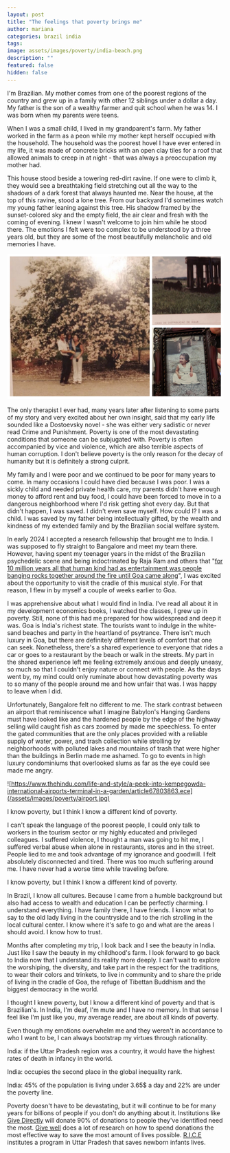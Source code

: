 ```yaml
---
layout: post
title: "The feelings that poverty brings me"
author: mariana
categories: brazil india
tags: 
image: assets/images/poverty/india-beach.png
description: ""
featured: false
hidden: false
---
```


I'm Brazilian. My mother comes from one of the poorest regions of the country and grew up in a family with other 12 siblings under a dollar a day. My father is the son of a wealthy farmer and quit school when he was 14. I was born when my parents were teens.

When I was a small child, I lived in my grandparent's farm. My father worked in the farm as a peon while my mother kept herself occupied with the household. The household was the poorest hovel I have ever entered in my life, it was made of concrete bricks with an open clay tiles for a roof that allowed animals to creep in at night - that was always a preoccupation my mother had.

This house stood beside a towering red-dirt ravine. If one were to climb it, they would see a breathtaking field stretching out all the way to the shadows of a dark forest that always haunted me. Near the house, at the top of this ravine, stood a lone tree. From our backyard I'd sometimes watch my young father leaning against this tree. His shadow framed by the sunset-colored sky and the empty field, the air clear and fresh with the coming of evening. I knew I wasn't welcome to join him while he stood there. The emotions I felt were too complex to be understood by a three years old, but they are some of the most beautifully melancholic and old memories I have.

![My Image](/assets/images/poverty/fazenda.JPG)

The only therapist I ever had, many years later after listening to some parts of my story and very excited about her own insight, said that my early life sounded like a Dostoevsky novel - she was either very sadistic or never read Crime and Punishment. Poverty is one of the most devastating conditions that someone can be subjugated with. Poverty is often accompanied by vice and violence, which are also terrible aspects of human corruption. I don't believe poverty is the only reason for the decay of humanity but it is definitely a strong culprit.

My family and I were poor and we continued to be poor for many years to come. In many occasions I could have died because I was poor. I was a sickly child and needed private health care, my parents didn't have enough money to afford rent and buy food, I could have been forced to move in to a dangerous neighborhood where I'd risk getting shot every day. But that didn't happen, I was saved. I didn't even save myself. How could I? I was a child. I was saved by my father being intellectually gifted, by the wealth and kindness of my extended family and by the Brazilian social welfare system. 

In early 2024 I accepted a research fellowship that brought me to India. I was supposed to fly straight to Bangalore and meet my team there. However, having spent my teenager years in the midst of the Brazilian psychedelic scene and being indoctrinated by Raja Ram and others that "[for 10 million years all that human kind had as entertainment was people banging rocks together around the fire until Goa came along](https://www.youtube.com/watch?v=f240wSdtXAE)", I was excited about the opportunity to visit the cradle of this musical style. For that reason, I flew in by myself a couple of weeks earlier to Goa.

I was apprehensive about what I would find in India. I've read all about it in my development economics books, I watched the classes, I grew up in poverty. Still, none of this had me prepared for how widespread and deep it was. Goa is India's richest state. The tourists want to indulge in the white-sand beaches and party in the heartland of psytrance. There isn't much luxury in Goa, but there are definitely different levels of comfort that one can seek. Nonetheless, there's a shared experience to everyone that rides a car or goes to a restaurant by the beach or walk in the streets. My part in the shared experience left me feeling extremely anxious and deeply uneasy, so much so that I couldn't enjoy nature or connect with people. As the days went by, my mind could only ruminate about how devastating poverty was to so many of the people around me and how unfair that was. I was happy to leave when I did.

Unfortunately, Bangalore felt no different to me. The stark contrast between an airport that reminiscence what I imagine Babylon's Hanging Gardens must have looked like and the hardened people by the edge of the highway selling wild caught fish as cars zoomed by made me speechless. To enter the gated communities that are the only places provided with a reliable supply of water, power, and trash collection while strolling by neighborhoods with polluted lakes and mountains of trash that were higher than the buildings in Berlin made me ashamed. To go to events in high luxury condominiums that overlooked slums as far as the eye could see made me angry.

![https://www.thehindu.com/life-and-style/a-peek-into-kempegowda-international-airports-terminal-in-a-garden/article67803863.ece](/assets/images/poverty/airport.jpg)

I know poverty, but I think I know a different kind of poverty.

I can't speak the language of the poorest people, I could only talk to workers in the tourism sector or my highly educated and privileged colleagues. I suffered violence, I thought a man was going to hit me, I suffered verbal abuse when alone in restaurants, stores and in the street. People lied to me and took advantage of my ignorance and goodwill. I felt absolutely disconnected and tired. There was too much suffering around me. I have never had a worse time while traveling before.

I know poverty, but I think I know a different kind of poverty.

In Brazil, I know all cultures. Because I came from a humble background but also had access to wealth and education I can be perfectly charming. I understand everything. I have family there, I have friends. I know what to say to the old lady living in the countryside and to the rich strolling in the local cultural center. I know where it's safe to go and what are the areas I should avoid. I know how to trust.

Months after completing my trip, I look back and I see the beauty in India. Just like I saw the beauty in my childhood's farm. I look forward to go back to India now that I understand its reality more deeply. I can't wait to explore the worshiping, the diversity, and take part in the respect for the traditions, to wear their colors and trinkets, to live in community and to share the pride of living in the cradle of Goa, the refuge of Tibettan Buddhism and the biggest democracy in the world.

I thought I knew poverty, but I know a different kind of poverty and that is Brazilian's. In India, I'm deaf, I'm mute and I have no memory. In that sense I feel like I'm just like you, my average reader, are about all kinds of poverty.

Even though my emotions overwhelm me and they weren't in accordance to who I want to be, I can always bootstrap my virtues through rationality.

India: if the Uttar Pradesh region was a country, it would have the highest rates of death in infancy in the world.

India: occupies the second place in the global inequality rank.

India: 45% of the population is living under 3.65$ a day and 22% are under the poverty line.

Poverty doesn't have to be devastating, but it will continue to be for many years for billions of people if you don't do anything about it. Institutions like [Give Directly](givedirectly.org) will donate 90% of donations to people they've identified need the most. [Give well](https://www.givewell.org/) does a lot of research on how to spend donations the most effective way to save the most amount of lives possible. [R.I.C.E](https://riceinstitute.org/) institutes a program in Uttar Pradesh that saves newborn infants lives.
